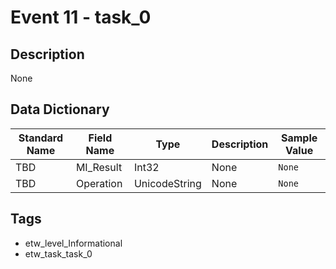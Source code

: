 # Event 11 - task_0

## Description
None

## Data Dictionary
|Standard Name|Field Name|Type|Description|Sample Value|
|---|---|---|---|---|
|TBD|MI_Result|Int32|None|`None`|
|TBD|Operation|UnicodeString|None|`None`|

## Tags
* etw_level_Informational
* etw_task_task_0